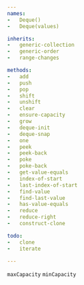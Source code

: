 ```yaml
---
names:
-   Deque()
-   Deque(values)

inherits:
-   generic-collection
-   generic-order
-   range-changes

methods:
-   add
-   push
-   pop
-   shift
-   unshift
-   clear
-   ensure-capacity
-   grow
-   deque-init
-   deque-snap
-   one
-   peek
-   peek-back
-   poke
-   poke-back
-   get-value-equals
-   index-of-start
-   last-index-of-start
-   find-value
-   find-last-value
-   has-value-equals
-   reduce
-   reduce-right
-   construct-clone

todo:
-   clone
-   iterate

---
```


`maxCapacity`
`minCapacity`
